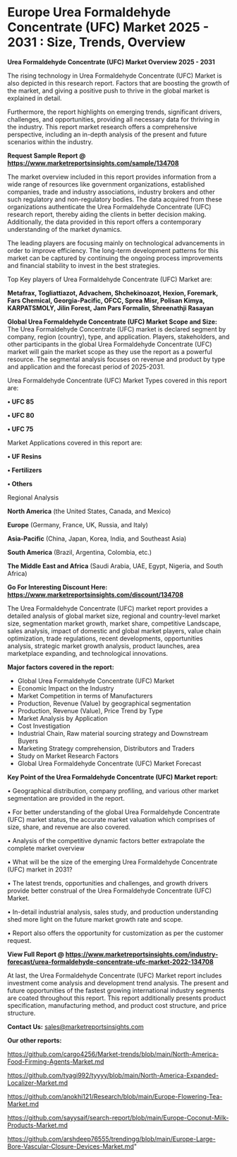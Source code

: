  # Europe Urea Formaldehyde Concentrate (UFC) Market 2025 - 2031 : Size, Trends, Overview

<Strong> Urea Formaldehyde Concentrate (UFC) Market Overview 2025 - 2031</strong>

The rising technology in Urea Formaldehyde Concentrate (UFC) Market is also depicted in this research report. Factors that are boosting the growth of the market, and giving a positive push to thrive in the global market is explained in detail.

Furthermore, the report highlights on emerging trends, significant drivers, challenges, and opportunities, providing all necessary data for thriving in the industry. This report market research offers a comprehensive perspective, including an in-depth analysis of the present and future scenarios within the industry.

<strong>Request Sample Report @ <a href=https://www.marketreportsinsights.com/sample/134708>https://www.marketreportsinsights.com/sample/134708</a></strong>

The market overview included in this report provides information from a wide range of resources like government organizations, established companies, trade and industry associations, industry brokers and other such regulatory and non-regulatory bodies. The data acquired from these organizations authenticate the Urea Formaldehyde Concentrate (UFC) research report, thereby aiding the clients in better decision making. Additionally, the data provided in this report offers a contemporary understanding of the market dynamics.

The leading players are focusing mainly on technological advancements in order to improve efficiency. The long-term development patterns for this market can be captured by continuing the ongoing process improvements and financial stability to invest in the best strategies.

Top Key players of Urea Formaldehyde Concentrate (UFC) Market are:

<strong>Metafrax, Togliattiazot, Advachem, Shchekinoazot, Hexion, Foremark, Fars Chemical, Georgia-Pacific, OFCC, Sprea Misr, Polisan Kimya, KARPATSMOLY, Jilin Forest, Jam Pars Formalin, Shreenathji Rasayan</strong>

<strong><b>Global Urea Formaldehyde Concentrate (UFC) Market Scope and Size:</b></strong>
The Urea Formaldehyde Concentrate (UFC) market is declared segment by company, region (country), type, and application. Players, stakeholders, and other participants in the global Urea Formaldehyde Concentrate (UFC) market will gain the market scope as they use the report as a powerful resource. The segmental analysis focuses on revenue and product by type and application and the forecast period of 2025-2031.

Urea Formaldehyde Concentrate (UFC) Market Types covered in this report are:

<strong>• UFC 85

• UFC 80

• UFC 75</strong>

Market Applications covered in this report are:

<strong>• UF Resins

• Fertilizers

• Others</strong> 

Regional Analysis

<strong>North America</strong> (the United States, Canada, and Mexico)

<strong>Europe</strong> (Germany, France, UK, Russia, and Italy)

<strong>Asia-Pacific</strong> (China, Japan, Korea, India, and Southeast Asia)

<strong>South America</strong> (Brazil, Argentina, Colombia, etc.)

<strong>The Middle East and Africa</strong> (Saudi Arabia, UAE, Egypt, Nigeria, and South Africa)

<strong>Go For Interesting Discount Here: <a href=https://www.marketreportsinsights.com/discount/134708>https://www.marketreportsinsights.com/discount/134708</a></strong>

The Urea Formaldehyde Concentrate (UFC) market report provides a detailed analysis of global market size, regional and country-level market size, segmentation market growth, market share, competitive Landscape, sales analysis, impact of domestic and global market players, value chain optimization, trade regulations, recent developments, opportunities analysis, strategic market growth analysis, product launches, area marketplace expanding, and technological innovations.

<strong><b>Major factors covered in the report:</b></strong>
<ul>
  <li>Global Urea Formaldehyde Concentrate (UFC) Market </li>
  <li>Economic Impact on the Industry</li>
  <li>Market Competition in terms of Manufacturers</li>
  <li>Production, Revenue (Value) by geographical segmentation</li>
  <li>Production, Revenue (Value), Price Trend by Type</li>
  <li>Market Analysis by Application</li>
  <li>Cost Investigation</li>
  <li>Industrial Chain, Raw material sourcing strategy and Downstream Buyers</li>
  <li>Marketing Strategy comprehension, Distributors and Traders</li>
  <li>Study on Market Research Factors</li>
  <li>Global Urea Formaldehyde Concentrate (UFC) Market Forecast</li>
</ul>

<strong><b>Key Point of the Urea Formaldehyde Concentrate (UFC) Market report:</b></strong>

• Geographical distribution, company profiling, and various other market segmentation are provided in the report.

• For better understanding of the global Urea Formaldehyde Concentrate (UFC) market status, the accurate market valuation which comprises of size, share, and revenue are also covered.

• Analysis of the competitive dynamic factors better extrapolate the complete market overview

• What will be the size of the emerging Urea Formaldehyde Concentrate (UFC) market in 2031?

• The latest trends, opportunities and challenges, and growth drivers provide better construal of the Urea Formaldehyde Concentrate (UFC) Market.

• In-detail industrial analysis, sales study, and production understanding shed more light on the future market growth rate and scope.

• Report also offers the opportunity for customization as per the customer request.

<strong><b>View Full Report @ <a href=https://www.marketreportsinsights.com/industry-forecast/urea-formaldehyde-concentrate-ufc-market-2022-134708>https://www.marketreportsinsights.com/industry-forecast/urea-formaldehyde-concentrate-ufc-market-2022-134708</a></b></strong>


At last, the Urea Formaldehyde Concentrate (UFC) Market report includes investment come analysis and development trend analysis. The present and future opportunities of the fastest growing international industry segments are coated throughout this report. This report additionally presents product specification, manufacturing method, and product cost structure, and price structure.

<strong>Contact Us:</strong>
sales@marketreportsinsights.com

<strong>Our other reports:</strong>

<a href=https://github.com/cargo4256/Market-trends/blob/main/North-America-Food-Firming-Agents-Market.md>https://github.com/cargo4256/Market-trends/blob/main/North-America-Food-Firming-Agents-Market.md</a>

<a href=https://github.com/tyagi992/tyyyy/blob/main/North-America-Expanded-Localizer-Market.md>https://github.com/tyagi992/tyyyy/blob/main/North-America-Expanded-Localizer-Market.md</a>

<a href=https://github.com/anokhi121/Research/blob/main/Europe-Flowering-Tea-Market.md>https://github.com/anokhi121/Research/blob/main/Europe-Flowering-Tea-Market.md</a>

<a href=https://github.com/sayysaif/search-report/blob/main/Europe-Coconut-Milk-Products-Market.md>https://github.com/sayysaif/search-report/blob/main/Europe-Coconut-Milk-Products-Market.md</a>

<a href=https://github.com/arshdeep76555/trendingg/blob/main/Europe-Large-Bore-Vascular-Closure-Devices-Market.md>https://github.com/arshdeep76555/trendingg/blob/main/Europe-Large-Bore-Vascular-Closure-Devices-Market.md</a>"
